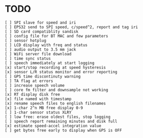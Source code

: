# TODO

    [ ] SPI slave for speed and iri
    [ ] EPS32 send to SPI speed, c/speed^2, report and tag iri
    [ ] SD card compatiblity sandisk
    [ ] config file for BT MAC and few parameters
    [ ] sensor hotplug
    [ ] LCD display with freq and status
    [ ] audio output to 3.5 mm jack
    [ ] WiFi server file download
    [ ] time sync status
    [ ] speech immediately at start logging
    [x] start/stop recording at speed hysteresis
    [x] sensor L/R status monitor and error reporting
    [ ] GPS time discontinuty warning
    [ ] TA flag at errors
    [ ] increase speech volume
    [ ] core fm filter and downsample not working
    [x] RT display disk free
    [x] file named with timestamp
    [x] rename speech files to english filenames
    [x] 1-char 2^n MB free display 0-9
    [ ] 1-char sensor status XLRY
    [ ] low free: erase oldest files, stop logging
    [ ] speech report remaining minutes and disk full
    [x] estimate speed-accel integration value
    [ ] get bytes free early to display when GPS is OFF
